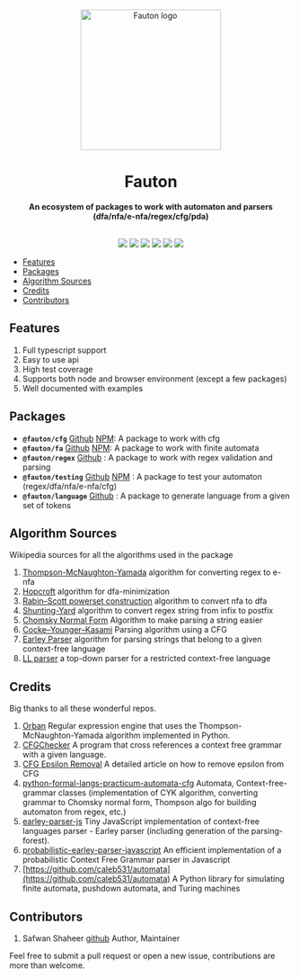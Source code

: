 <br/>

<p align="center"><a href="https://docs.fauton.xyz" target="_blank" rel="noopener noreferrer"><img width="250" src="https://raw.githubusercontent.com/Devorein/fauton/dev/docs/static/img/logo.svg" alt="Fauton logo"></a></p>

<div align="center"> <h1>Fauton</h1> </div>
<div align="center"><b>An ecosystem of packages to work with automaton and parsers (dfa/nfa/e-nfa/regex/cfg/pda)</b></div>
<br/>

<p align="center">
  <a href="https://github.com/Devorein/fauton/actions?query=workflow%3A%22Lint%2C+Build+and+Test%22"><img src="https://github.com/devorein/fauton/workflows/Lint,%20Build%20and%20Test/badge.svg"/></a>
  <a href="https://app.codecov.io/gh/Devorein/fauton/branch/main"><img src="https://img.shields.io/codecov/c/github/devorein/fauton?color=blue"/></a>
  <img src="https://img.shields.io/github/commit-activity/m/devorein/fauton?color=yellow" />
  <img src="https://img.shields.io/github/repo-size/devorein/fauton?style=flat-square&color=ocombo"/>
  <img src="https://img.shields.io/github/contributors/devorein/fauton?label=contributors&color=red"/>
  <img src="https://img.shields.io/github/issues/devorein/fauton"/>
</p>

- [Features](#features)
- [Packages](#packages)
- [Algorithm Sources](#algorithm-sources)
- [Credits](#credits)
- [Contributors](#contributors)

## Features

1. Full typescript support
2. Easy to use api
3. High test coverage
4. Supports both node and browser environment (except a few packages)
5. Well documented with examples

## Packages

- **`@fauton/cfg`** [Github](https://github.com/Devorein/fauton/tree/main/packages/cfg) [NPM](https://www.npmjs.com/package/@fauton/cfg): A package to work with cfg
- **`@fauton/fa`** [Github](https://github.com/Devorein/fauton/tree/main/packages/fa) [NPM](https://www.npmjs.com/package/@fauton/fa): A package to work with finite automata
- **`@fauton/regex`** [Github](https://github.com/Devorein/fauton/tree/main/packages/regex) : A package to work with regex validation and parsing
- **`@fauton/testing`** [Github](https://github.com/Devorein/fauton/tree/main/packages/testing) [NPM](https://www.npmjs.com/package/@fauton/testing) : A package to test your automaton (regex/dfa/nfa/e-nfa/cfg)
- **`@fauton/language`** [Github](https://github.com/Devorein/fauton/tree/main/packages/language) : A package to generate language from a given set of tokens

## Algorithm Sources

Wikipedia sources for all the algorithms used in the package

1. [Thompson-McNaughton-Yamada](https://en.wikipedia.org/wiki/Thompson%27s_construction) algorithm for converting regex to e-nfa
2. [Hopcroft](https://en.wikipedia.org/wiki/DFA_minimization#Hopcroft's_algorithm) algorithm for dfa-minimization
3. [Rabin–Scott powerset construction](https://en.wikipedia.org/wiki/Powerset_construction) algorithm to convert nfa to dfa
4. [Shunting-Yard](https://en.wikipedia.org/wiki/Shunting-yard_algorithm) algorithm to convert regex string from infix to postfix
5. [Chomsky Normal Form](https://en.wikipedia.org/wiki/Chomsky_normal_form) Algorithm to make parsing a string easier
6. [Cocke–Younger–Kasami](https://en.wikipedia.org/wiki/CYK_algorithm) Parsing algorithm using a CFG
7. [Earley Parser](https://en.wikipedia.org/wiki/Earley_parser) algorithm for parsing strings that belong to a given context-free language
8. [LL parser](https://en.wikipedia.org/wiki/LL_parser) a top-down parser for a restricted context-free language

## Credits

Big thanks to all these wonderful repos.

1. [Orban](https://github.com/wevial/orban) Regular expression engine that uses the Thompson-McNaughton-Yamada algorithm implemented in Python.
2. [CFGChecker](https://github.com/mattany/CFGChecker) A program that cross references a context free grammar with a given language.
3. [CFG Epsilon Removal](https://eli.thegreenplace.net/2010/02/08/removing-epsilon-productions-from-context-free-grammars) A detailed article on how to remove epsilon from CFG
4. [python-formal-langs-practicum-automata-cfg](https://github.com/persiyanov/python-formal-langs-practicum-automata-cfg) Automata, Context-free-grammar classes (implementation of CYK algorithm, converting grammar to Chomsky normal form, Thompson algo for building automaton from regex, etc.)
5. [earley-parser-js](https://github.com/lagodiuk/earley-parser-js) Tiny JavaScript implementation of context-free languages parser - Earley parser (including generation of the parsing-forest).
6. [probabilistic-earley-parser-javascript](https://github.com/digitalheir/probabilistic-earley-parser-javascript) An efficient implementation of a probabilistic Context Free Grammar parser in Javascript
7. [https://github.com/caleb531/automata](https://github.com/caleb531/automata) A Python library for simulating finite automata, pushdown automata, and Turing machines

## Contributors

1.  Safwan Shaheer [github](https://github.com/Devorein) Author, Maintainer

Feel free to submit a pull request or open a new issue, contributions are more than welcome.
